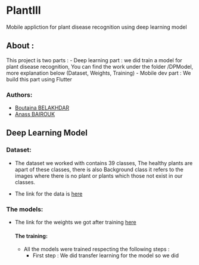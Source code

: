 # PlantIll

Mobile appliction for plant disease recognition using deep learning model 
 
## About :

This project is two parts : 
    - Deep learning part :
    we did train a model for plant disease recognition, You can find the work under the folder /DPModel, 
    more explanation below
    (Dataset, Weights, Training)
    - Mobile dev part :
    We build this part using Flutter 

### Authors:
- [Boutaina BELAKHDAR]()
- [Anass BAIROUK](https://www.linkedin.com/in/anass-bairouk-258673109/)



## Deep Learning Model

### Dataset: 

  -  The dataset we worked with contains 39 classes, The healthy plants are apart of these classes, there is also Background
  class it refers to the images where there is no plant or plants which those not exist in our classes.
  
  - The link for the data is [here](https://drive.google.com/drive/folders/1sSS6B55_FfRJZLuyxIzcoDyiToBSBNmW?usp=sharing)
  
### The models: 

  - The link for the weights we got after training [here](https://drive.google.com/drive/folders/1-5S1v6ydXjdHfUaBWsoXkO8v7vqegCIY?usp=sharing)
  
    #### The training:
      - All the models were trained respecting the following steps : 
          * First step :
          We did transfer learning for the model so we did 
          
